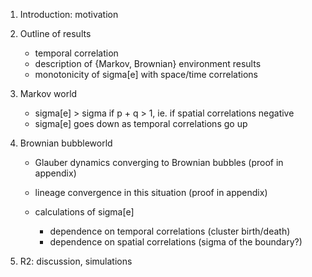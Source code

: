 1. Introduction: motivation

2. Outline of results

    - temporal correlation
    - description of {Markov, Brownian} environment results
    - monotonicity of sigma[e] with space/time correlations

3. Markov world

    - sigma[e] > sigma if p + q > 1, ie. if spatial correlations negative
    - sigma[e] goes down as temporal correlations go up 

4. Brownian bubbleworld

    - Glauber dynamics converging to Brownian bubbles (proof in appendix)
    - lineage convergence in this situation (proof in appendix)
    - calculations of sigma[e]

        * dependence on temporal correlations (cluster birth/death)
        * dependence on spatial correlations (sigma of the boundary?)

5. R2: discussion, simulations
